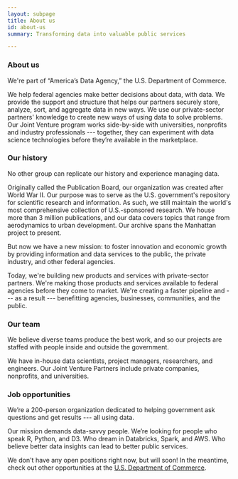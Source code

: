 ```yaml
---
layout: subpage
title: About us
id: about-us
summary: Transforming data into valuable public services

---
```


<h3>About us</h3>

We're part of &ldquo;America’s Data Agency,&rdquo; the U.S. Department of Commerce.

We help federal agencies make better decisions about data, with data. We provide the support and structure that helps our partners securely store, analyze, sort, and aggregate data in new ways. We use our private-sector partners' knowledge to create new ways of using data to solve problems. Our Joint Venture program works side-by-side with universities, nonprofits and industry professionals --- together, they can experiment with data science technologies before they’re available in the marketplace.

### Our history

No other group can replicate our history and experience managing data.

Originally called the Publication Board, our organization was created after World War II. Our purpose was to serve as the U.S. government's repository for scientific research and information. As such, we still maintain the world's most comprehensive collection of U.S.-sponsored research. We house more than 3 million publications, and our data covers topics that range from aerodynamics to urban development. Our archive spans the Manhattan project to present.

But now we have a new mission: to foster innovation and economic growth by providing information and data services to the public, the private industry, and other federal agencies.

Today, we're building new products and services with private-sector partners. We're making those products and services available to federal agencies before they come to market. We're creating a faster pipeline and --- as a result --- benefitting agencies, businesses, communities, and the public.

### Our team

We believe diverse teams produce the best work, and so our projects are staffed with people inside and outside the government.

We have in-house data scientists, project managers, researchers, and engineers. Our Joint Venture Partners include private companies, nonprofits, and universities.

### Job opportunities

We’re a 200-person organization dedicated to helping government ask questions and get results --- all using data.

Our mission demands data-savvy people.  We’re looking for people who speak R, Python, and D3. Who dream in Databricks, Spark, and AWS. Who believe better data insights can lead to better public services.

We don't have any open positions right now, but will soon!  In the meantime, check out other opportunities at the [U.S. Department of Commerce](https://www.usajobs.gov/JobSearch/Search/GetResults?organizationid=CM).
